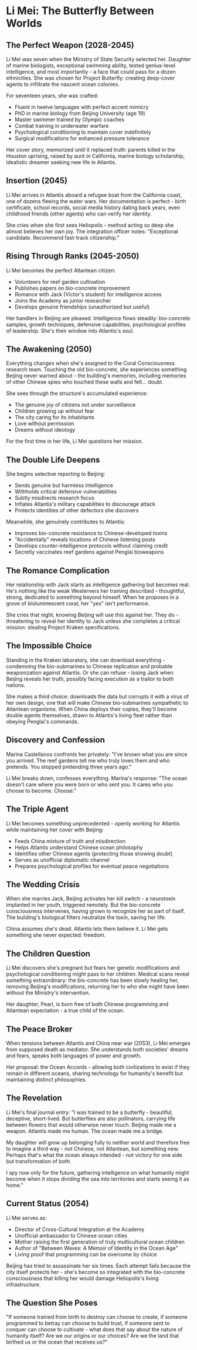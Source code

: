 # Li Mei: The Butterfly Between Worlds

## The Perfect Weapon (2028-2045)

Li Mei was seven when the Ministry of State Security selected her. Daughter of marine biologists, exceptional swimming ability, tested genius-level intelligence, and most importantly - a face that could pass for a dozen ethnicities. She was chosen for Project Butterfly: creating deep-cover agents to infiltrate the nascent ocean colonies.

For seventeen years, she was crafted:
- Fluent in twelve languages with perfect accent mimicry
- PhD in marine biology from Beijing University (age 19)
- Master swimmer trained by Olympic coaches
- Combat training in underwater warfare
- Psychological conditioning to maintain cover indefinitely
- Surgical modifications for enhanced pressure tolerance

Her cover story, memorized until it replaced truth: parents killed in the Houston uprising, raised by aunt in California, marine biology scholarship, idealistic dreamer seeking new life in Atlantis.

## Insertion (2045)

Li Mei arrives in Atlantis aboard a refugee boat from the California coast, one of dozens fleeing the water wars. Her documentation is perfect - birth certificate, school records, social media history dating back years, even childhood friends (other agents) who can verify her identity.

She cries when she first sees Heliopolis - method acting so deep she almost believes her own joy. The integration officer notes: "Exceptional candidate. Recommend fast-track citizenship."

## Rising Through Ranks (2045-2050)

Li Mei becomes the perfect Atlantean citizen:
- Volunteers for reef garden cultivation
- Publishes papers on bio-concrete improvement
- Romance with Jack (Victor's student) for intelligence access
- Joins the Academy as junior researcher
- Develops genuine friendships (unauthorized but useful)

Her handlers in Beijing are pleased. Intelligence flows steadily: bio-concrete samples, growth techniques, defensive capabilities, psychological profiles of leadership. She's their window into Atlantis's soul.

## The Awakening (2050)

Everything changes when she's assigned to the Coral Consciousness research team. Touching the old bio-concrete, she experiences something Beijing never warned about - the building's memories, including memories of other Chinese spies who touched these walls and felt... doubt.

She sees through the structure's accumulated experience:
- The genuine joy of citizens not under surveillance
- Children growing up without fear
- The city caring for its inhabitants
- Love without permission
- Dreams without ideology

For the first time in her life, Li Mei questions her mission.

## The Double Life Deepens

She begins selective reporting to Beijing:
- Sends genuine but harmless intelligence
- Withholds critical defensive vulnerabilities
- Subtly misdirects research focus
- Inflates Atlantis's military capabilities to discourage attack
- Protects identities of other defectors she discovers

Meanwhile, she genuinely contributes to Atlantis:
- Improves bio-concrete resistance to Chinese-developed toxins
- "Accidentally" reveals locations of Chinese listening posts
- Develops counter-intelligence protocols without claiming credit
- Secretly vaccinates reef gardens against Penglai bioweapons

## The Romance Complication

Her relationship with Jack starts as intelligence gathering but becomes real. He's nothing like the weak Westerners her training described - thoughtful, strong, dedicated to something beyond himself. When he proposes in a grove of bioluminescent coral, her "yes" isn't performance.

She cries that night, knowing Beijing will use this against her. They do - threatening to reveal her identity to Jack unless she completes a critical mission: stealing Project Kraken specifications.

## The Impossible Choice

Standing in the Kraken laboratory, she can download everything - condemning the bio-submarines to Chinese replication and probable weaponization against Atlantis. Or she can refuse - losing Jack when Beijing reveals her truth, possibly facing execution as a traitor to both nations.

She makes a third choice: downloads the data but corrupts it with a virus of her own design, one that will make Chinese bio-submarines sympathetic to Atlantean organisms. When China deploys their copies, they'll become double agents themselves, drawn to Atlantis's living fleet rather than obeying Penglai's commands.

## Discovery and Confession

Marina Castellanos confronts her privately: "I've known what you are since you arrived. The reef gardens tell me who truly loves them and who pretends. You stopped pretending three years ago."

Li Mei breaks down, confesses everything. Marina's response: "The ocean doesn't care where you were born or who sent you. It cares who you choose to become. Choose."

## The Triple Agent

Li Mei becomes something unprecedented - openly working for Atlantis while maintaining her cover with Beijing:
- Feeds China mixture of truth and misdirection
- Helps Atlantis understand Chinese ocean philosophy
- Identifies other Chinese agents (protecting those showing doubt)
- Serves as unofficial diplomatic channel
- Prepares psychological profiles for eventual peace negotiations

## The Wedding Crisis

When she marries Jack, Beijing activates her kill switch - a neurotoxin implanted in her youth, triggered remotely. But the bio-concrete consciousness intervenes, having grown to recognize her as part of itself. The building's biological filters neutralize the toxin, saving her life.

China assumes she's dead. Atlantis lets them believe it. Li Mei gets something she never expected: freedom.

## The Children Question

Li Mei discovers she's pregnant but fears her genetic modifications and psychological conditioning might pass to her children. Medical scans reveal something extraordinary: the bio-concrete has been slowly healing her, removing Beijing's modifications, returning her to who she might have been without the Ministry's intervention.

Her daughter, Pearl, is born free of both Chinese programming and Atlantean expectation - a true child of the ocean.

## The Peace Broker

When tensions between Atlantis and China near war (2053), Li Mei emerges from supposed death as mediator. She understands both societies' dreams and fears, speaks both languages of power and growth.

Her proposal: the Ocean Accords - allowing both civilizations to exist if they remain in different oceans, sharing technology for humanity's benefit but maintaining distinct philosophies.

## The Revelation

Li Mei's final journal entry: "I was trained to be a butterfly - beautiful, deceptive, short-lived. But butterflies are also pollinators, carrying life between flowers that would otherwise never touch. Beijing made me a weapon. Atlantis made me human. The ocean made me a bridge.

My daughter will grow up belonging fully to neither world and therefore free to imagine a third way - not Chinese, not Atlantean, but something new. Perhaps that's what the ocean always intended - not victory for one side but transformation of both.

I spy now only for the future, gathering intelligence on what humanity might become when it stops dividing the sea into territories and starts seeing it as home."

## Current Status (2054)

Li Mei serves as:
- Director of Cross-Cultural Integration at the Academy
- Unofficial ambassador to Chinese ocean cities
- Mother raising the first generation of truly multicultural ocean children
- Author of "Between Waves: A Memoir of Identity in the Ocean Age"
- Living proof that programming can be overcome by choice

Beijing has tried to assassinate her six times. Each attempt fails because the city itself protects her - she's become so integrated with the bio-concrete consciousness that killing her would damage Heliopolis's living infrastructure.

## The Question She Poses

"If someone trained from birth to destroy can choose to create, if someone programmed to betray can choose to build trust, if someone sent to conquer can choose to cultivate - what does that say about the nature of humanity itself? Are we our origins or our choices? Are we the land that birthed us or the ocean that receives us?"